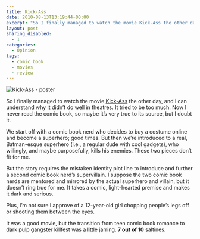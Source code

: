 ```yaml
---
title: Kick-Ass
date: 2010-08-13T13:19:44+00:00
excerpt: "So I finally managed to watch the movie Kick-Ass the other day, and I can understand why it didn't do well in theatres."
layout: post
sharing_disabled:
  - 1
categories:
  - Opinion
tags:
  - comic book
  - movies
  - review
---
```


<img class="alignright" title="Kick-Ass" src="https://cdn.craigmcn.ca/img/kick-ass.jpg" alt="Kick-Ass - poster" />

So I finally managed to watch the movie [Kick-Ass](http://www.imdb.com/title/tt1250777/) the other day, and I can understand why it didn&#8217;t do well in theatres. It tried to be too much. Now I never read the comic book, so maybe it&#8217;s very true to its source, but I doubt it.

We start off with a comic book nerd who decides to buy a costume online and become a superhero; good times. But then we&#8217;re introduced to a real, Batman-esque superhero (i.e., a regular dude with cool gadgets), who willingly, and maybe purposefully, kills his enemies. These two pieces don&#8217;t fit for me.

But the story requires the mistaken identity plot line to introduce and further a second comic book nerd&#8217;s supervillain. I suppose the two comic book nerds are mentored and mirrored by the actual superhero and villain, but it doesn&#8217;t ring true for me. It takes a comic, light-hearted premise and makes it dark and serious.

Plus, I&#8217;m not sure I approve of a 12-year-old girl chopping people&#8217;s legs off or shooting them between the eyes.

It was a good movie, but the transition from teen comic book romance to dark pulp gangster killfest was a little jarring. **7 out of 10** saltines.
